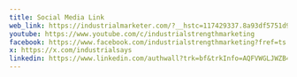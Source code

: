 ```yaml
---
title: Social Media Link
web_link: https://industrialmarketer.com/?__hstc=117429337.8a93df5751d9d571ef31af3c2ca858cc.1731650564950.1731650564950.1731650564950.1&__hssc=117429337.6.1731650564950&__hsfp=3429798205
youtube: https://www.youtube.com/c/industrialstrengthmarketing
facebook: https://www.facebook.com/industrialstrengthmarketing?fref=ts
x: https://x.com/industrialsays
linkedin: https://www.linkedin.com/authwall?trk=bf&trkInfo=AQFVWGLJWZB4-wAAAZMujr4Y_0gF5P5N8yZen584oflWYDr9IAF6zSWywYHCElRNI4YQpW6LYXe7DwYCjQ-aNczQE2tAjyEJi_0OOocoV6t6OspBepIB-8GMFFEZW5f-JAcIINE=&original_referer=&sessionRedirect=https%3A%2F%2Fwww.linkedin.com%2Fcompany%2F287765%3Ftrk%3Dtyah
---
```


